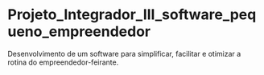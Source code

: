 # Projeto_Integrador_III_software_pequeno_empreendedor
Desenvolvimento de um software para simplificar, facilitar e otimizar a rotina do empreendedor-feirante.
